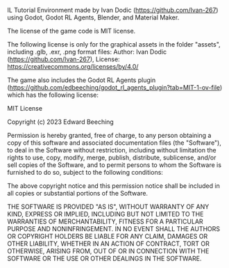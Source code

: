 IL Tutorial Environment made by Ivan Dodic (https://github.com/Ivan-267) using Godot, Godot RL Agents, Blender, and Material Maker.

The license of the game code is MIT license.

The following license is only for the graphical assets in the folder "assets", including .glb, .exr, .png format files:
Author: Ivan Dodic (https://github.com/Ivan-267), 
License: https://creativecommons.org/licenses/by/4.0/

The game also includes the Godot RL Agents plugin (https://github.com/edbeeching/godot_rl_agents_plugin?tab=MIT-1-ov-file) which has the following license:

MIT License

Copyright (c) 2023 Edward Beeching

Permission is hereby granted, free of charge, to any person obtaining a copy
of this software and associated documentation files (the "Software"), to deal
in the Software without restriction, including without limitation the rights
to use, copy, modify, merge, publish, distribute, sublicense, and/or sell
copies of the Software, and to permit persons to whom the Software is
furnished to do so, subject to the following conditions:

The above copyright notice and this permission notice shall be included in all
copies or substantial portions of the Software.

THE SOFTWARE IS PROVIDED "AS IS", WITHOUT WARRANTY OF ANY KIND, EXPRESS OR
IMPLIED, INCLUDING BUT NOT LIMITED TO THE WARRANTIES OF MERCHANTABILITY,
FITNESS FOR A PARTICULAR PURPOSE AND NONINFRINGEMENT. IN NO EVENT SHALL THE
AUTHORS OR COPYRIGHT HOLDERS BE LIABLE FOR ANY CLAIM, DAMAGES OR OTHER
LIABILITY, WHETHER IN AN ACTION OF CONTRACT, TORT OR OTHERWISE, ARISING FROM,
OUT OF OR IN CONNECTION WITH THE SOFTWARE OR THE USE OR OTHER DEALINGS IN THE
SOFTWARE. 